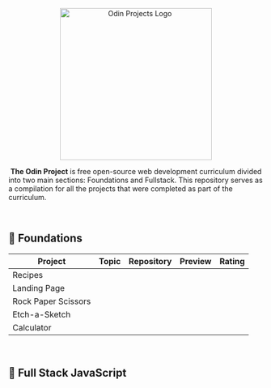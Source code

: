 <p align="center">
  <img src="https://imgur.com/QajqDrz.png" alt="Odin Projects Logo" width="300"/>
</p>

&nbsp;**The Odin Project** is free open-source web development curriculum divided into two main sections: Foundations and Fullstack. This repository serves as a compilation for all the projects that were completed as part of the curriculum.

&nbsp;
## 🔹 Foundations
| Project             | Topic | Repository | Preview | Rating |
|---------------------|-------|------------|---------|--------|
| Recipes             |       |            |         |        |
| Landing Page        |       |            |         |        |
| Rock Paper Scissors |       |            |         |        |
| Etch-a-Sketch       |       |            |         |        |
| Calculator          |       |            |         |        |

&emsp;

## 💠 Full Stack JavaScript
